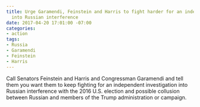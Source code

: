 ```yaml
---
title: Urge Garamendi, Feinstein and Harris to fight harder for an independent investigation
  into Russian interference
date: 2017-04-20 17:01:00 -07:00
categories:
- action
tags:
- Russia
- Garamendi
- Feinstein
- Harris
---
```


Call Senators Feinstein and Harris and Congressman Garamendi and tell them you want them to keep fighting for an independent investigation into Russian interference with the 2016 U.S. election and possible collusion between Russian and members of the Trump administration or campaign. 

